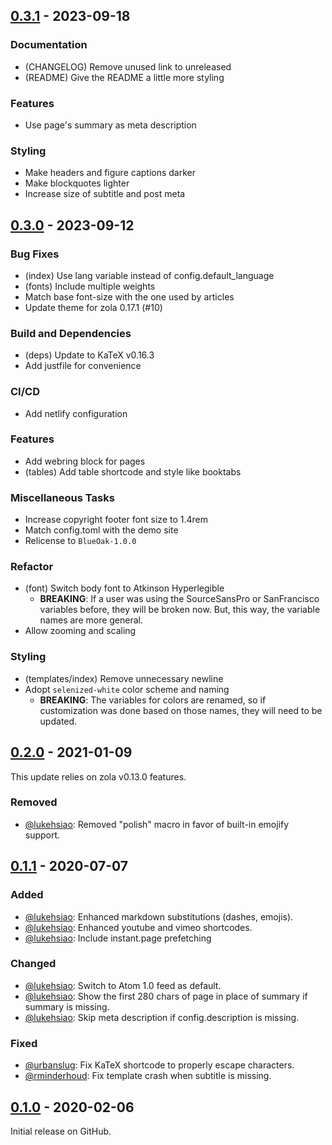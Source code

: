 ## [0.3.1] - 2023-09-18

### Documentation
- (CHANGELOG) Remove unused link to unreleased
- (README) Give the README a little more styling

### Features
- Use page's summary as meta description

### Styling
- Make headers and figure captions darker
- Make blockquotes lighter
- Increase size of subtitle and post meta

[0.3.1]: https://github.com/lukehsiao/zola-pickles/compare/v0.3.1...v0.3.1

## [0.3.0] - 2023-09-12

### Bug Fixes
- (index) Use lang variable instead of config.default_language
- (fonts) Include multiple weights
- Match base font-size with the one used by articles
- Update theme for zola 0.17.1 (#10)

### Build and Dependencies
- (deps) Update to KaTeX v0.16.3
- Add justfile for convenience

### CI/CD
- Add netlify configuration

### Features
- Add webring block for pages
- (tables) Add table shortcode and style like booktabs

### Miscellaneous Tasks
- Increase copyright footer font size to 1.4rem
- Match config.toml with the demo site
- Relicense to `BlueOak-1.0.0`

### Refactor
- (font) Switch body font to Atkinson Hyperlegible
    - **BREAKING**: If a user was using the SourceSansPro or SanFrancisco
      variables before, they will be broken now. But, this way, the
      variable names are more general.
- Allow zooming and scaling

### Styling
- (templates/index) Remove unnecessary newline
- Adopt `selenized-white` color scheme and naming
    - **BREAKING**: The variables for colors are renamed, so if customization was
      done based on those names, they will need to be updated.

[0.3.0]: https://github.com/lukehsiao/zola-pickles/compare/v0.3.0...v0.3.0

## [0.2.0] - 2021-01-09

This update relies on zola v0.13.0 features.

### Removed

- [@lukehsiao]: Removed "polish" macro in favor of built-in emojify support.

## [0.1.1] - 2020-07-07

### Added

- [@lukehsiao]: Enhanced markdown substitutions (dashes, emojis).
- [@lukehsiao]: Enhanced youtube and vimeo shortcodes.
- [@lukehsiao]: Include instant.page prefetching

### Changed

- [@lukehsiao]: Switch to Atom 1.0 feed as default.
- [@lukehsiao]: Show the first 280 chars of page in place of summary if
  summary is missing.
- [@lukehsiao]: Skip meta description if config.description is missing.

### Fixed

- [@urbanslug]: Fix KaTeX shortcode to properly escape characters.
- [@rminderhoud]: Fix template crash when subtitle is missing.

## [0.1.0] - 2020-02-06

Initial release on GitHub.

[@lukehsiao]: https://github.com/lukehsiao
[@rminderhoud]: https://github.com/rminderhoud
[@urbanslug]: https://github.com/urbanslug

[0.2.0]: https://github.com/lukehsiao/zola-pickles/compare/v0.1.1...v0.2.0
[0.1.1]: https://github.com/lukehsiao/zola-pickles/compare/v0.1.0...v0.1.1
[0.1.0]: https://github.com/lukehsiao/zola-pickles/releases/tag/v0.1.0
